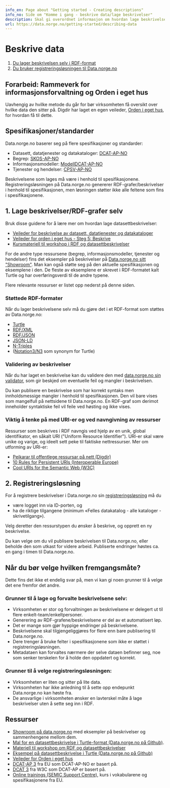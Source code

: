```yaml
---
info_en: Page about "Getting started - Creating descriptions"
info_no: Side om "Komme i gang - beskrive data/lage beskrivelser"
description: Skal gi overordnet informasjon om hvordan lage beskrivelser
url: https://data.norge.no/getting-started/describing-data
---
```


# Beskrive data

1. [Du lager beskrivelsen selv i RDF-format](#1-lage-beskrivelserrdf-grafer-selv)
2. [Du bruker registreringsløsningen til Data.norge.no](#2-registreringsløsning)

## Forarbeid: Rammeverk for informasjonsforvaltning og Orden i eget hus

Uavhengig av hvilke metode du går for bør virksomheten få oversikt over hvilke data den sitter på. Digdir har laget en egen veileder, [Orden i eget hus](https://www.digdir.no/informasjonsforvaltning/veileder-orden-i-eget-hus/2716), for hvordan få til dette.

## Spesifikasjoner/standarder

Data.norge.no baserer seg på flere spesifikasjoner og standarder:

- Datasett, datatjenester og datakataloger: [DCAT-AP-NO](https://data.norge.no/specification/dcat-ap-no)
- Begrep: [SKOS-AP-NO](https://data.norge.no/specification/skos-ap-no-begrep)
- Informasjonsmodeller: [ModellDCAT-AP-NO](https://data.norge.no/specification/modelldcat-ap-no)
- Tjenester og hendelser: [CPSV-AP-NO](https://data.norge.no/specification/cpsv-ap-no)

Beskrivelsene som lages må være i henhold til spesifikasjonene.
Registreringsløsningen på Data.norge.no genererer RDF-grafer/beskrivelser i henhold til spesifikasjonen, men løsningen støtter ikke alle feltene som fins i spesifikasjonene.

## 1. Lage beskrivelser/RDF-grafer selv

Bruk disse guidene for å lære mer om hvordan lage datasettbeskrivelser:

- [Veileder for beskrivelse av datasett, datatjenester og datakataloger](https://informasjonsforvaltning.github.io/veileder-beskrivelse-av-datasett/#beskrivelse-av-datasett)
- [Veileder for orden i eget hus - Steg 5: Beskrive](https://www.digdir.no/informasjonsforvaltning/steg-5-beskrive/2724)
- [Kursmateriell til workshop i RDF og datasettbeskrivelser](https://github.com/fellesdatakatalog/sikt-workshop/blob/main/ressurshefte/ressurshefte.md)

For de andre type ressursene (begrep, informasjonsmodeller, tjenester og hendelser) fins det eksempler på beskrivelser på [Data.norge.no sitt "Showroom"](https://data.norge.no/showroom/overview). Man kan også støtte seg på den aktuelle spesifikasjonen og eksemplene i den. De fleste av eksemplene er skrevet i RDF-formatet kalt Turtle og har overføringsverdi til de andre typene.

Flere relevante ressurser er listet opp nederst på denne siden.

### Støttede RDF-formater

Når du lager beskrivelsene selv må du gjøre det i et RDF-format som støttes av Data.norge.no:

- [Turtle](https://www.w3.org/TR/turtle/)
- [RDF/XML](https://www.w3.org/TR/rdf-syntax-grammar/)
- [RDF/JSON](https://www.w3.org/TR/rdf-json/)
- [JSON-LD](https://www.w3.org/TR/json-ld11/)
- [N-Triples](https://www.w3.org/TR/n-triples/)
- ([Notation3/N3](https://www.w3.org/TeamSubmission/n3/) som synonym for Turtle)

### Validering av beskrivelser

Når du har laget en beskrivelse kan du validere den med [data.norge.no sin validator](https://data.norge.no/validator), som gir beskjed om eventuelle feil og mangler i beskrivelsen.

Du kan publisere en beskrivelse som har korrekt syntaks men innholdsmessige mangler i henhold til spesifikasjonen. Den vil bare vises som mangelfull på nettsidene til Data.norge.no. En RDF-graf som derimot inneholder syntaktiske feil vil feile ved høsting og ikke vises.

### Viktig å tenke på med URI-er og ved navngivning av ressurser

Ressurser som beskrives i RDF navngis ved hjelp av en unik, global identifikator, en såkalt URI ("Uniform Resource Identifier"). URI-er skal være unike og varige, og ideelt sett peke til faktiske nettressurser. Mer om utforming av URI-er:

- [Peikarar til offentlege ressursar på nett (Digdir)](https://www.digdir.no/standarder/peikarar-til-offentlege-ressursar-pa-nett/1492)
- [10 Rules for Persistent URIs (Interoperable Europe)](https://joinup.ec.europa.eu/collection/semic-support-centre/document/10-rules-persistent-uris)
- [Cool URIs for the Semantic Web (W3C)](https://www.w3.org/TR/cooluris/#semweb)

## 2. Registreringsløsning

For å registrere beskrivelser i Data.norge.no sin [registreringsløsning](https://registrering.fellesdatakatalog.digdir.no) må du

- være logget inn via ID-porten, og
- ha de riktige tilgangene (minimum «Felles datakatalog - alle kataloger - skrivetilgang»).

Velg deretter den ressurstypen du ønsker å beskrive, og opprett en ny beskrivelse.

Du kan velge om du vil publisere beskrivelsen til Data.norge.no, eller beholde den som utkast for videre arbeid. Publiserte endringer høstes ca. en gang i timen til Data.norge.no.

## Når du bør velge hvilken fremgangsmåte?

Dette fins det ikke et endelig svar på, men vi kan gi noen grunner til å velge det ene fremfor det andre.

### Grunner til å lage og forvalte beskrivelsene selv:

- Virksomheten er stor og forvaltningen av beskrivelsene er delegert ut til flere enkelt-team/enkeltpersoner.
- Generering av RDF-grafene/beskrivelsene er del av et automatisert løp.
- Det er mange som gjør hyppige endringer på beskrivelsene.
- Beskrivelsene skal tilgjengeliggjøres for flere enn bare publisering til Data.norge.no.
- Dere trenger å bruke felter i spesifikasjonene som ikke er støttet i registreringsløsningen.
- Metadataen kan forvaltes nærmere der selve dataen befinner seg, noe som senker terskelen for å holde den oppdatert og korrekt.

### Grunner til å velge registreringsløsningen:

- Virksomheten er liten og sitter på lite data.
- Virksomheten har ikke anledning til å sette opp endepunkt Data.norge.no kan høste fra.
- De ansvarlige i virksomheten ønsker en lavterskel måte å lage beskrivelser uten å sette seg inn i RDF.

## Ressurser

- [Showroom på data.norge.no](https://data.norge.no/showroom/overview) med eksempler på beskrivelser og sammenhengene mellom dem.
- [Mal for en datasettbeskrivelse i Turtle-format (Data.norge.no på Github)](https://github.com/fellesdatakatalog/sikt-workshop/blob/main/example-template.ttl).
- [Materiell til workshop om RDF og datasettbeskrivelser](https://github.com/fellesdatakatalog/sikt-workshop/blob/860e9b5b3d1596c2e97496d535056fc61115a4e5/ressurshefte/ressurshefte.md)
- [Eksempel på datasettbeskrivelse i Turtle (Data.norge.no på Github)](https://github.com/Informasjonsforvaltning/dcat-ap-no/blob/4d09617568f0f353b336ddd966b2228dc35f084e/examples/test.ttl)
- [Veileder for Orden i eget hus](https://www.digdir.no/informasjonsforvaltning/veileder-orden-i-eget-hus/2716)
- [DCAT-AP 3](https://semiceu.github.io/DCAT-AP/releases/3.0.0/#DataService) fra EU som DCAT-AP-NO er basert på.
- [DCAT 3](https://www.w3.org/TR/vocab-dcat-3/) fra W3C som DCAT-AP er basert på.
- [Online trainings (SEMIC Support Centre)](https://joinup.ec.europa.eu/collection/semic-support-centre/online-trainings), kurs i vokabularene og spesifikasjonene fra EU.
